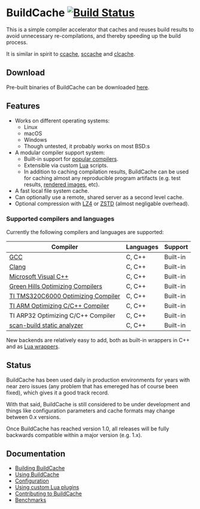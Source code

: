 # BuildCache [![Build Status](https://github.com/mbitsnbites/buildcache/workflows/CMake%20Build%20Matrix/badge.svg)](https://github.com/mbitsnbites/buildcache/actions)

This is a simple compiler accelerator that caches and reuses build results to
avoid unnecessary re-compilations, and thereby speeding up the build process.

It is similar in spirit to [ccache](https://ccache.samba.org/),
[sccache](https://github.com/mozilla/sccache) and
[clcache](https://github.com/frerich/clcache).

## Download

Pre-built binaries of BuildCache can be downloaded [here](https://github.com/mbitsnbites/buildcache/releases/latest).

## Features

* Works on different operating systems:
  * Linux
  * macOS
  * Windows
  * Though untested, it probably works on most BSD:s
* A modular compiler support system:
  * Built-in support for [popular compilers](#supported-compilers-and-languages).
  * Extensible via custom [Lua](https://www.lua.org/) scripts.
  * In addition to caching compilation results, BuildCache can be used for
    caching almost any reproducible program artifacts (e.g. test results,
    [rendered images](https://en.wikipedia.org/wiki/Rendering_(computer_graphics)),
    etc).
* A fast local file system cache.
* Can optionally use a remote, shared server as a second level cache.
* Optional compression with [LZ4](https://github.com/lz4/lz4) or
  [ZSTD](https://github.com/facebook/zstd) (almost negligable overhead).


### Supported compilers and languages

Currently the following compilers and languages are supported:

| Compiler | Languages | Support |
| --- | --- | --- |
| [GCC](https://gcc.gnu.org/) | C, C++ | Built-in |
| [Clang](https://clang.llvm.org/) | C, C++ | Built-in |
| [Microsoft Visual C++](https://visualstudio.microsoft.com/vs/features/cplusplus/) | C, C++ | Built-in |
| [Green Hills Optimizing Compilers](https://www.ghs.com/products/compiler.html) | C, C++ | Built-in |
| [TI TMS320C6000 Optimizing Compiler](http://www.ti.com/tool/C6000-CGT) | C, C++ | Built-in |
| [TI ARM Optimizing C/C++ Compiler](http://www.ti.com/tool/ARM-CGT) | C, C++ | Built-in |
| TI ARP32 Optimizing C/C++ Compiler | C, C++ | Built-in |
| [scan-build static analyzer](https://clang-analyzer.llvm.org/scan-build.html) | C, C++ | Built-in |

New backends are relatively easy to add, both as built-in wrappers in C++ and as
[Lua wrappers](doc/lua.md).

## Status

BuildCache has been used daily in production environments for years with near
zero issues (any problem that has emereged has of course been fixed), which
gives it a good track record.

With that said, BuildCache is still considered to be under development and
things like configuration parameters and cache formats may change between 0.x
versions.

Once BuildCache has reached version 1.0, all releases will be fully backwards
compatible within a major version (e.g. 1.x).

## Documentation

* [Building BuildCache](doc/building.md)
* [Using BuildCache](doc/usage.md)
* [Configuration](doc/configuration.md)
* [Using custom Lua plugins](doc/lua.md)
* [Contributing to BuildCache](doc/contributing.md)
* [Benchmarks](doc/benchmarks.md)

